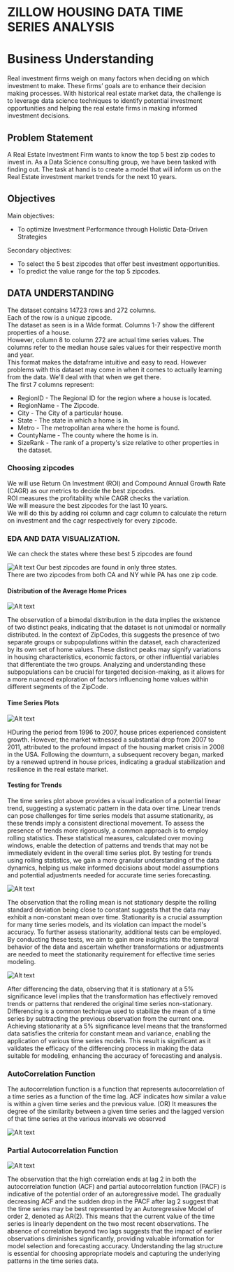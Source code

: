 # ZILLOW HOUSING DATA TIME SERIES ANALYSIS
# Business Understanding

Real investment firms weigh on many factors when deciding on which investment to make. These firms’ goals are to enhance their decision making processes. With historical real estate market data, the challenge is to leverage data science techniques to identify potential investment opportunities and helping the real estate firms in making informed investment decisions.


## Problem Statement

A Real Estate Investment Firm wants to know the top 5 best zip codes to invest in. As a Data Science consulting group, we have been tasked with finding out.
The task at hand is to create a model that will inform us on the Real Estate investment market trends for the next 10 years.

## Objectives
Main objectives:

* To optimize Investment Performance through Holistic Data-Driven Strategies

Secondary objectives:

* To select the 5 best zipcodes that offer best investment opportunities.
* To predict the value range for the top 5 zipcodes.

## DATA UNDERSTANDING
The dataset contains 14723 rows and 272 columns.    
Each of the row is a unique zipcode.    
The dataset as seen is in a Wide format. Columns 1-7 show the different properties of a house.    
However,  column 8 to column 272 are actual time series values. The columns refer to the median house sales values for their respective month and year.      
This format makes the dataframe intuitive and easy to read. However problems with this dataset may come in when it comes to actually learning from the data. We'll deal with that when we get there.   
The first 7 columns represent:
* RegionID - The Regional ID for the region where a house is located.
* RegionName - The Zipcode. 
* City - The City of a particular house. 
* State - The state in which a home is in. 
* Metro - The metropolitan area where the home is found. 
* CountyName - The county where the home is in. 
* SizeRank - The rank of a property's size relative to other properties in the dataset. 


### Choosing zipcodes
We will use Return On Investment (ROI) and Compound Annual Growth Rate (CAGR) as our metrics  to decide the best zipcodes.          
ROI measures the profitability while CAGR checks the variation.      
We will measure the best zipcodes for the last 10 years.    
We will do this by adding roi column and cagr column to calculate the return on investment and the cagr respectively for every zipcode.  


### EDA AND DATA VISUALIZATION.
We can check the states where these best 5 zipcodes are found

![Alt text](image.png)
Our best zipcodes are found in only three states.           
There are two zipcodes from both CA and NY while PA has one zip code. 

#### Distribution of the Average Home Prices   

![Alt text](image-1.png)

The observation of a bimodal distribution in the data implies the existence of two distinct peaks, indicating that the dataset is not unimodal or normally distributed. In the context of ZipCodes, this suggests the presence of two separate groups or subpopulations within the dataset, each characterized by its own set of home values. These distinct peaks may signify variations in housing characteristics, economic factors, or other influential variables that differentiate the two groups. Analyzing and understanding these subpopulations can be crucial for targeted decision-making, as it allows for a more nuanced exploration of factors influencing home values within different segments of the ZipCode.

#### Time Series  Plots
![Alt text](image-2.png)

HDuring the period from 1996 to 2007, house prices experienced consistent growth. However, the market witnessed a substantial drop from 2007 to 2011, attributed to the profound impact of the housing market crisis in 2008 in the USA. Following the downturn, a subsequent recovery began, marked by a renewed uptrend in house prices, indicating a gradual stabilization and resilience in the real estate market.

#### Testing for Trends

The time series plot above provides a visual indication of a potential linear trend, suggesting a systematic pattern in the data over time. Linear trends can pose challenges for time series models that assume stationarity, as these trends imply a consistent directional movement. To assess the presence of trends more rigorously, a common approach is to employ rolling statistics. These statistical measures, calculated over moving windows, enable the detection of patterns and trends that may not be immediately evident in the overall time series plot. By testing for trends using rolling statistics, we gain a more granular understanding of the data dynamics, helping us make informed decisions about model assumptions and potential adjustments needed for accurate time series forecasting. 


![Alt text](image-3.png)


The observation that the rolling mean is not stationary despite the rolling standard deviation being close to constant suggests that the data may exhibit a non-constant mean over time. Stationarity is a crucial assumption for many time series models, and its violation can impact the model's accuracy. To further assess stationarity, additional tests can be employed.      
By conducting these tests, we aim to gain more insights into the temporal behavior of the data and ascertain whether transformations or adjustments are needed to meet the stationarity requirement for effective time series modeling.

![Alt text](image-4.png)

After differencing the data, observing that it is stationary at a 5% significance level implies that the transformation has effectively removed trends or patterns that rendered the original time series non-stationary. Differencing is a common technique used to stabilize the mean of a time series by subtracting the previous observation from the current one. Achieving stationarity at a 5% significance level means that the transformed data satisfies the criteria for constant mean and variance, enabling the application of various time series models. This result is significant as it validates the efficacy of the differencing process in making the data suitable for modeling, enhancing the accuracy of forecasting and analysis.

### AutoCorrelation Function
The autocorrelation function is a function that represents autocorrelation of a time series as a function of the time lag. 
ACF indicates how similar a value is within a given time series and the previous value. (OR) It measures the degree of the similarity between a given time series and the lagged version of that time series at the various intervals we observed

![Alt text](image-5.png)

### Partial Autocorrelation Function

![Alt text](image-6.png)

The observation that the high correlation ends at lag 2 in both the autocorrelation function (ACF) and partial autocorrelation function (PACF) is indicative of the potential order of an autoregressive model. The gradually decreasing ACF and the sudden drop in the PACF after lag 2 suggest that the time series may be best represented by an Autoregressive Model of order 2, denoted as AR(2). This means that the current value of the time series is linearly dependent on the two most recent observations. The absence of correlation beyond two lags suggests that the impact of earlier observations diminishes significantly, providing valuable information for model selection and forecasting accuracy. Understanding the lag structure is essential for choosing appropriate models and capturing the underlying patterns in the time series data.